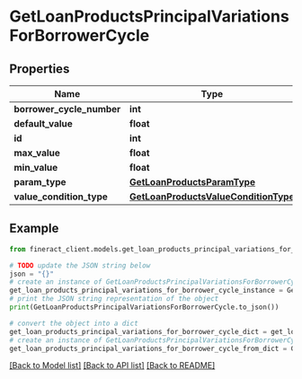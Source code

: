 # GetLoanProductsPrincipalVariationsForBorrowerCycle


## Properties

Name | Type | Description | Notes
------------ | ------------- | ------------- | -------------
**borrower_cycle_number** | **int** |  | [optional] 
**default_value** | **float** |  | [optional] 
**id** | **int** |  | [optional] 
**max_value** | **float** |  | [optional] 
**min_value** | **float** |  | [optional] 
**param_type** | [**GetLoanProductsParamType**](GetLoanProductsParamType.md) |  | [optional] 
**value_condition_type** | [**GetLoanProductsValueConditionType**](GetLoanProductsValueConditionType.md) |  | [optional] 

## Example

```python
from fineract_client.models.get_loan_products_principal_variations_for_borrower_cycle import GetLoanProductsPrincipalVariationsForBorrowerCycle

# TODO update the JSON string below
json = "{}"
# create an instance of GetLoanProductsPrincipalVariationsForBorrowerCycle from a JSON string
get_loan_products_principal_variations_for_borrower_cycle_instance = GetLoanProductsPrincipalVariationsForBorrowerCycle.from_json(json)
# print the JSON string representation of the object
print(GetLoanProductsPrincipalVariationsForBorrowerCycle.to_json())

# convert the object into a dict
get_loan_products_principal_variations_for_borrower_cycle_dict = get_loan_products_principal_variations_for_borrower_cycle_instance.to_dict()
# create an instance of GetLoanProductsPrincipalVariationsForBorrowerCycle from a dict
get_loan_products_principal_variations_for_borrower_cycle_from_dict = GetLoanProductsPrincipalVariationsForBorrowerCycle.from_dict(get_loan_products_principal_variations_for_borrower_cycle_dict)
```
[[Back to Model list]](../README.md#documentation-for-models) [[Back to API list]](../README.md#documentation-for-api-endpoints) [[Back to README]](../README.md)


